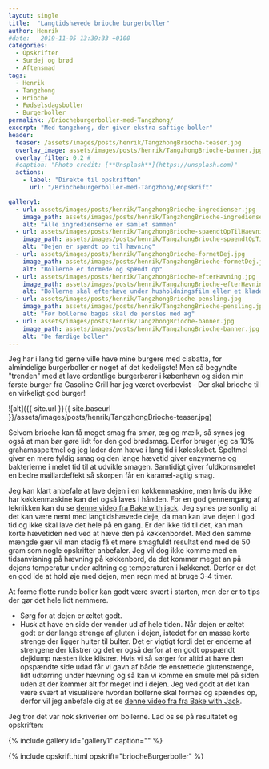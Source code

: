 ```yaml
---
layout: single
title:  "Langtidshævede brioche burgerboller"
author: Henrik
#date:   2019-11-05 13:39:33 +0100
categories:
  - Opskrifter   
  - Surdej og brød
  - Aftensmad 
tags: 
  - Henrik
  - Tangzhong
  - Brioche
  - Fødselsdagsboller
  - Burgerboller
permalink: /Briocheburgerboller-med-Tangzhong/
excerpt: "Med tangzhong, der giver ekstra saftige boller"
header:
  teaser: /assets/images/posts/henrik/TangzhongBrioche-teaser.jpg
  overlay_image: assets/images/posts/henrik/TangzhongBrioche-banner.jpg
  overlay_filter: 0.2 # 
  #caption: "Photo credit: [**Unsplash**](https://unsplash.com)"
  actions:
    - label: "Direkte til opskriften"
      url: "/Briocheburgerboller-med-Tangzhong/#opskrift"

gallery1:
  - url: assets/images/posts/henrik/TangzhongBrioche-ingredienser.jpg
    image_path: assets/images/posts/henrik/TangzhongBrioche-ingredienser.jpg
    alt: "Alle ingredienserne er samlet sammen"
  - url: assets/images/posts/henrik/TangzhongBrioche-spaendtOpTilHaevning.jpg
    image_path: assets/images/posts/henrik/TangzhongBrioche-spaendtOpTilHaevning.jpg
    alt: "Dejen er spændt op til hævning"  
  - url: assets/images/posts/henrik/TangzhongBrioche-formetDej.jpg
    image_path: assets/images/posts/henrik/TangzhongBrioche-formetDej.jpg
    alt: "Bollerne er formede og spændt op"  
  - url: assets/images/posts/henrik/TangzhongBrioche-efterHævning.jpg
    image_path: assets/images/posts/henrik/TangzhongBrioche-efterHævning.jpg
    alt: "Bollerne skal efterhæve under husholdningsfilm eller et klæde"
  - url: assets/images/posts/henrik/TangzhongBrioche-pensling.jpg
    image_path: assets/images/posts/henrik/TangzhongBrioche-pensling.jpg
    alt: "Før bollerne bages skal de pensles med æg" 
  - url: assets/images/posts/henrik/TangzhongBrioche-banner.jpg
    image_path: assets/images/posts/henrik/TangzhongBrioche-banner.jpg
    alt: "De færdige boller"
---
```


Jeg har i lang tid gerne ville have mine burgere med ciabatta, for almindelige burgerboller er noget af det kedeligste! Men så begyndte "trenden" med at lave ordentlige burgerbarer i københavn og siden min første burger fra Gasoline Grill har jeg været overbevist - Der skal brioche til en virkeligt god burger! 

![alt]({{ site.url }}{{ site.baseurl }}/assets/images/posts/henrik/TangzhongBrioche-teaser.jpg)

Selvom brioche kan få meget smag fra smør, æg og mælk, så synes jeg også at man bør gøre lidt for den god brødsmag. Derfor bruger jeg ca 10% grahamsspeltmel og jeg lader dem hæve i lang tid i køleskabet. Speltmel giver en mere fyldig smag og den lange hævetid giver enzymerne og bakterierne i melet tid til at udvikle smagen. Samtidigt giver fuldkornsmelet en bedre maillardeffekt så skorpen får en karamel-agtig smag. 

Jeg kan klart anbefale at lave dejen i en køkkenmaskine, men hvis du ikke har køkkenmaskine kan det også laves i hånden. For en god gennemgang af teknikken kan du se [denne video fra Bake with jack][BakewJackBrioche]. 
Jeg synes personlig at det kan være nemt med langtidshævede deje, da man kan lave dejen i god tid og ikke skal lave det hele på en gang. Er der ikke tid til det, kan man korte hævetiden ned ved at hæve den på køkkenbordet. Med den samme mængde gær vil man stadig få et mere smagfuldt resultat end med de 50 gram som nogle opskrifter anbefaler. Jeg vil dog ikke komme med en tidsanvisning på hævning på køkkenbord, da det kommer meget an på dejens temperatur under æltning og temperaturen i køkkenet. Derfor er det en god ide at hold øje med dejen, men regn med at bruge 3-4 timer.

At forme flotte runde boller kan godt være svært i starten, men der er to tips der gør det hele lidt nemmere. 
* Sørg for at dejen er æltet godt.
* Husk at have en side der vender ud af hele tiden. 
Når dejen er æltet godt er der lange strenge af gluten i dejen, istedet for en masse korte strenge der ligger hulter til bulter. Det er vigtigt fordi det er enderne af strengene der klistrer og det er også derfor at en godt opspændt dejklump næsten ikke klistrer. Hvis vi så sørger for altid at have den opspændte side udad får vi gavn af både de ensrettede glutenstrenge, lidt udtørring under hævning og så kan vi komme en smule mel på siden uden at der kommer alt for meget ind i dejen.
Jeg ved godt at det kan være svært at visualisere hvordan bollerne skal formes og spændes op, derfor vil jeg anbefale dig at se [denne video fra fra Bake with Jack][BakewJackShape].

Jeg tror det var nok skriverier om bollerne. Lad os se på resultatet og opskriften:



{% include gallery id="gallery1"  caption="" %}

{% include opskrift.html opskrift="briocheBurgerboller" %}

[BakewJackBrioche]: https://www.bakewithjack.co.uk/videos/2019/6/20/bread-tip-203-how-to-get-butter-into-your-brioche-by-hand-3W3Rw
[BakewJackShape]: https://www.bakewithjack.co.uk/videos/2018/2/15/bread-tip-51-how-to-shape-up-perfect-bread-rolls
